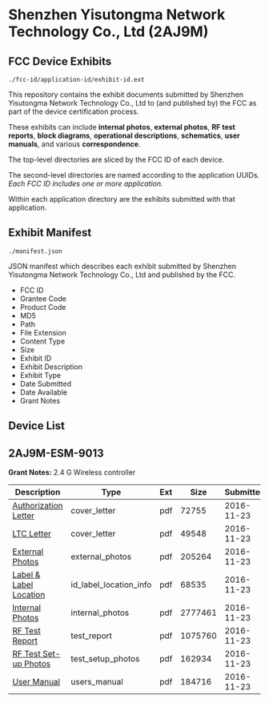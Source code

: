 # Shenzhen Yisutongma Network Technology Co., Ltd (2AJ9M)
## FCC Device Exhibits

```
./fcc-id/application-id/exhibit-id.ext
```

This repository contains the exhibit documents submitted by Shenzhen Yisutongma Network Technology Co., Ltd to (and published by) the FCC as part of the device certification process.

These exhibits can include **internal photos**, **external photos**, **RF test reports**, **block diagrams**, **operational descriptions**, **schematics**, **user manuals**, and various **correspondence**.

The top-level directories are sliced by the FCC ID of each device.

The second-level directories are named according to the application UUIDs. *Each FCC ID includes one or more application.*

Within each application directory are the exhibits submitted with that application. 

## Exhibit Manifest

```
./manifest.json
```

JSON manifest which describes each exhibit submitted by Shenzhen Yisutongma Network Technology Co., Ltd and published by the FCC.

- FCC ID
- Grantee Code
- Product Code
- MD5
- Path
- File Extension
- Content Type
- Size
- Exhibit ID
- Exhibit Description
- Exhibit Type
- Date Submitted
- Date Available
- Grant Notes

## Device List
## 2AJ9M-ESM-9013
**Grant Notes:** 2.4 G Wireless controller

| Description | Type | Ext | Size | Submitted | Available |
| ----------- | ---- | --- | ---- | --------- | --------- |
| [Authorization Letter](2AJ9M-ESM-9013/da32415d0c30a901f581823e2756925a/3204530.pdf) | cover_letter | pdf | 72755 | 2016-11-23 | 2016-11-23 |
| [LTC Letter](2AJ9M-ESM-9013/da32415d0c30a901f581823e2756925a/3204531.pdf) | cover_letter | pdf | 49548 | 2016-11-23 | 2016-11-23 |
| [External Photos](2AJ9M-ESM-9013/da32415d0c30a901f581823e2756925a/3204532.pdf) | external_photos | pdf | 205264 | 2016-11-23 | 2016-11-23 |
| [Label & Label Location](2AJ9M-ESM-9013/da32415d0c30a901f581823e2756925a/3204533.pdf) | id_label_location_info | pdf | 68535 | 2016-11-23 | 2016-11-23 |
| [Internal Photos](2AJ9M-ESM-9013/da32415d0c30a901f581823e2756925a/3204534.pdf) | internal_photos | pdf | 2777461 | 2016-11-23 | 2016-11-23 |
| [RF Test Report](2AJ9M-ESM-9013/da32415d0c30a901f581823e2756925a/3204537.pdf) | test_report | pdf | 1075760 | 2016-11-23 | 2016-11-23 |
| [RF Test Set-up Photos](2AJ9M-ESM-9013/da32415d0c30a901f581823e2756925a/3204538.pdf) | test_setup_photos | pdf | 162934 | 2016-11-23 | 2016-11-23 |
| [User Manual](2AJ9M-ESM-9013/da32415d0c30a901f581823e2756925a/3204539.pdf) | users_manual | pdf | 184716 | 2016-11-23 | 2016-11-23 |
